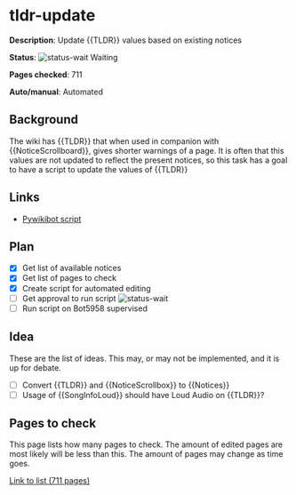 # tldr-update

**Description**: Update {{TLDR}} values based on existing notices

**Status**: ![status-wait] Waiting

**Pages checked**: 711

**Auto/manual**: Automated

## Background

The wiki has {{TLDR}} that when used in companion with {{NoticeScrollboard}}, gives shorter warnings of a page. It is often that this values are not updated to reflect the present notices, so this task has a goal to have a script to update the values of {{TLDR}}

## Links

- [Pywikibot script](https://gitlab.com/Hans5958-MWS/fandom-fridaynightfunking/-/blob/master/pwb/scripts/userscripts/tldr_updater.py)

## Plan

- [x] Get list of available notices
- [x] Get list of pages to check
- [x] Create script for automated editing
- [ ] Get approval to run script ![status-wait]
- [ ] Run script on Bot5958 supervised

## Idea

These are the list of ideas. This may, or may not be implemented, and it is up for debate.

- [ ] Convert {{TLDR}} and {{NoticeScrollbox}} to {{Notices}}
- [ ] Usage of {{SongInfoLoud}} should have Loud Audio on {{TLDR}}?

## Pages to check

This page lists how many pages to check. The amount of edited pages are most likely will be less than this. The amount of pages may change as time goes.

[Link to list (711 pages)](pages.txt)

<!-- status start -->
[status-done]: https://upload.wikimedia.org/wikipedia/commons/thumb/4/41/Symbol_confirmed.svg/16px-Symbol_confirmed.svg.png
[status-wait]: https://upload.wikimedia.org/wikipedia/commons/thumb/5/54/Symbol_wait.svg/16px-Symbol_wait.svg.png
[status-stub]: https://upload.wikimedia.org/wikipedia/commons/thumb/f/f5/Symbol_stub_class.svg/16px-Symbol_stub_class.svg.png
[status-ongo]: https://upload.wikimedia.org/wikipedia/commons/thumb/9/94/Symbol_support_vote.svg/16px-Symbol_support_vote.svg.png
[status-done]: https://upload.wikimedia.org/wikipedia/commons/thumb/4/41/Symbol_confirmed.svg/16px-Symbol_confirmed.svg.png
<!-- status end -->
